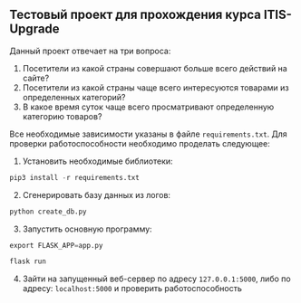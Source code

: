 ## Тестовый проект для прохождения курса ITIS-Upgrade
Данный проект отвечает на три вопроса:
1. Посетители из какой страны совершают больше всего действий на сайте?
2. Посетители из какой страны чаще всего интересуются товарами из определенных категорий?
3. В какое время суток чаще всего просматривают определенную категорию товаров?

Все необходимые зависимости указаны в файле `requirements.txt`.
Для проверки работоспособности необходимо проделать следующее:
1. Установить необходимые библиотеки:
```python
pip3 install -r requirements.txt
```
2. Сгенерировать базу данных из логов:
```python
python create_db.py
```
3. Запустить основную программу:
```python
export FLASK_APP=app.py
```
```python
flask run
```
4. Зайти на запущенный веб-сервер по адресу `127.0.0.1:5000`, либо по адресу: `localhost:5000` и проверить работоспособность

